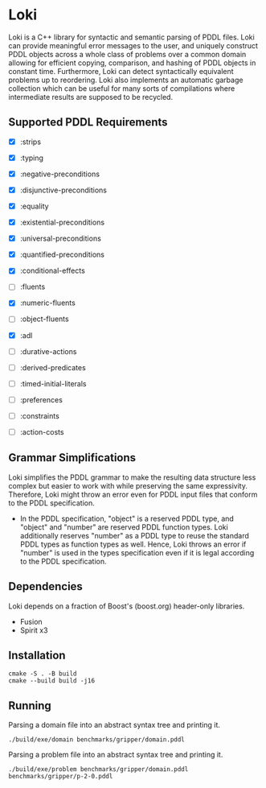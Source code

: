 # Loki

Loki is a C++ library for syntactic and semantic parsing of PDDL files.
Loki can provide meaningful error messages to the user, and
uniquely construct PDDL objects across a whole class of problems over a common domain
allowing for efficient copying, comparison, and hashing of PDDL objects in constant time.
Furthermore, Loki can detect syntactically equivalent problems up to reordering.
Loki also implements an automatic garbage collection which can be useful
for many sorts of compilations where intermediate results are supposed to be recycled.

## Supported PDDL Requirements

- [x] :strips
- [x] :typing
- [x] :negative-preconditions
- [x] :disjunctive-preconditions
- [x] :equality
- [x] :existential-preconditions
- [x] :universal-preconditions
- [x] :quantified-preconditions
- [x] :conditional-effects
- [ ] :fluents
- [x] :numeric-fluents
- [ ] :object-fluents
- [x] :adl
- [ ] :durative-actions
- [ ] :derived-predicates
- [ ] :timed-initial-literals
- [ ] :preferences
- [ ] :constraints
- [ ] :action-costs


## Grammar Simplifications

Loki simplifies the PDDL grammar to make the resulting data structure less complex
but easier to work with while preserving the same expressivity.
Therefore, Loki might throw an error even for PDDL input files that conform to the PDDL specification.

- In the PDDL specification, "object" is a reserved PDDL type, and "object" and "number"
are reserved PDDL function types. Loki additionally reserves "number" as a PDDL type
to reuse the standard PDDL types as function types as well.
Hence, Loki throws an error if "number" is used in the types specification
even if it is legal according to the PDDL specification.


## Dependencies

Loki depends on a fraction of Boost's (boost.org) header-only libraries.

- Fusion
- Spirit x3


## Installation

```console
cmake -S . -B build
cmake --build build -j16
```


## Running

Parsing a domain file into an abstract syntax tree and printing it.

```console
./build/exe/domain benchmarks/gripper/domain.pddl
```

Parsing a problem file into an abstract syntax tree and printing it.

```console
./build/exe/problem benchmarks/gripper/domain.pddl benchmarks/gripper/p-2-0.pddl
```
